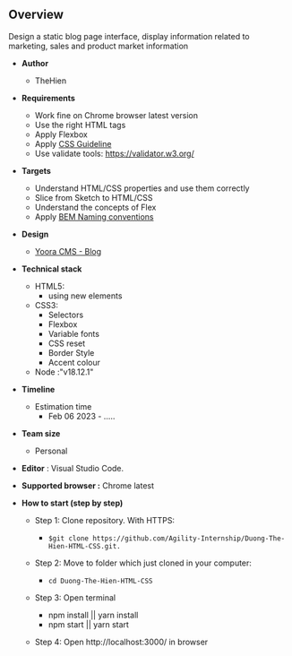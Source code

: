 ## Overview
Design a static blog page interface, display information related to marketing, sales and product market information

- **Author**
    - TheHien 
- **Requirements**
    - Work fine on Chrome browser latest version
    - Use the right HTML tags
    - Apply Flexbox
    - Apply [CSS Guideline](https://cssguidelin.es/)
    - Use validate tools: https://validator.w3.org/
- **Targets**
    - Understand HTML/CSS properties and use them correctly
    - Slice from Sketch to HTML/CSS
    - Understand the concepts of Flex
    - Apply [BEM Naming conventions](https://getbem.com/)

- **Design**
    - [Yoora CMS - Blog](https://www.figma.com/file/vxpGwXCoCTOmemQ77z9UYB/Yoora-CMS?node-id=0%3A1988&t=T90XuWtTxa5ltOub-0)

- **Technical stack**
    - HTML5:
        - using new elements
    - CSS3:
        - Selectors
        - Flexbox
        - Variable fonts
        - CSS reset 
        - Border Style
        - Accent colour
    - Node :"v18.12.1"
- **Timeline**
    - Estimation time
        - Feb 06 2023 - …..

- **Team size**
    - Personal
- **Editor** : Visual Studio Code.
- **Supported browser :** Chrome latest

- **How to start (step by step)**
    - Step 1: Clone repository.
        With HTTPS: 
         - `$git clone https://github.com/Agility-Internship/Duong-The-Hien-HTML-CSS.git.`
    - Step 2: Move to folder which just cloned in your computer:
         - `cd Duong-The-Hien-HTML-CSS`
    - Step 3: Open terminal 
        - npm install || yarn install
        - npm start || yarn start

    - Step 4: Open http://localhost:3000/ in browser